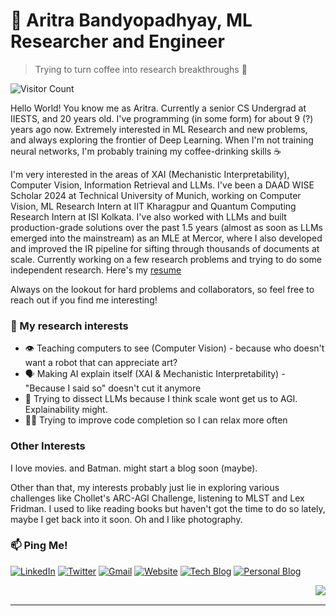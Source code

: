 # 🔬 Aritra Bandyopadhyay, ML Researcher and Engineer
> Trying to turn coffee into research breakthroughs 🔬

![Visitor Count](https://komarev.com/ghpvc/?username=Techie5879)

Hello World! You know me as Aritra. Currently a senior CS Undergrad at IIESTS, and 20 years old. I've programming (in some form) for about 9 (?) years ago now. Extremely interested in ML Research and new problems, and always exploring the frontier of Deep Learning. When I'm not training neural networks, I'm probably training my coffee-drinking skills ☕

I'm very interested in the areas of XAI (Mechanistic Interpretability), Computer Vision, Information Retrieval and LLMs. I've been a DAAD WISE Scholar 2024 at Technical University of Munich, working on Computer Vision, ML Research Intern at IIT Kharagpur and Quantum Computing Research Intern at ISI Kolkata. I've also worked with LLMs and built production-grade solutions over the past 1.5 years (almost as soon as LLMs emerged into the mainstream) as an MLE at Mercor, where I also developed and improved the IR pipeline for sifting through thousands of documents at scale. Currently working on a few research problems and trying to do some independent research. Here's my [resume](https://techie5879.github.io/uploads/resume.pdf)

Always on the lookout for hard problems and collaborators, so feel free to reach out if you find me interesting!


### 🔬 My research interests
- 👁️ Teaching computers to see (Computer Vision) - because who doesn't want a robot that can appreciate art?
- 🗣️ Making AI explain itself (XAI & Mechanistic Interpretability) - "Because I said so" doesn't cut it anymore
- 🦜 Trying to dissect LLMs because I think scale wont get us to AGI. Explainability might.
- 👩‍💻 Trying to improve code completion so I can relax more often

### Other Interests
I love movies. and Batman. might start a blog soon (maybe). 

Other than that, my interests probably just lie in exploring various challenges like Chollet's ARC-AGI Challenge, listening to MLST and Lex Fridman. I used to like reading books but haven't got the time to do so lately, maybe I get back into it soon. Oh and I like photography.


### 📫 Ping Me!
[![LinkedIn](https://img.shields.io/badge/--%230A66C2?style=for-the-badge&logo=linkedin&logoColor=white)](https://www.linkedin.com/in/aritraban/)
[![Twitter](https://img.shields.io/badge/--%23000000?style=for-the-badge&logo=x&logoColor=white)](https://x.com/aritraban7)
[![Gmail](https://img.shields.io/badge/--%23EA4335?style=for-the-badge&logo=gmail&logoColor=white)](mailto:aritraxban@gmail.com)
[![Website](https://img.shields.io/badge/--%234285F4?style=for-the-badge&logo=googlechrome&logoColor=white)](https://placeholder.com)
[![Tech Blog](https://img.shields.io/badge/--%23000000?style=for-the-badge&logo=overleaf&logoColor=white)](https://techie5879.github.io/)
[![Personal Blog](https://img.shields.io/badge/--%23FF5722?style=for-the-badge&logo=blogger&logoColor=white)](https://your-personal-blog-url.com)

<img align="right" src="https://github-readme-stats.vercel.app/api/top-langs/?username=Techie5879&layout=compact&theme=radical" />

<br clear="both">

---
